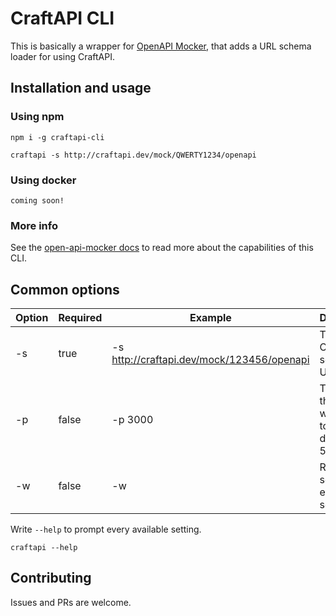 # CraftAPI CLI

This is basically a wrapper for [OpenAPI Mocker](https://github.com/jormaechea/open-api-mocker), that adds a URL schema loader for using CraftAPI.

## Installation and usage

### Using npm

```
npm i -g craftapi-cli

craftapi -s http://craftapi.dev/mock/QWERTY1234/openapi
```

### Using docker

```
coming soon!
```

### More info

See the [open-api-mocker docs](https://github.com/jormaechea/open-api-mocker/blob/master/README.md) to read more about the capabilities of this CLI.

## Common options

| Option  | Required | Example  | Description  |
|---|---|---|---|
| -s | true | -s http://craftapi.dev/mock/123456/openapi | The CraftAPI schema URL. |
| -p | false | -p 3000 | The port the server will listen to. The default is 5001.  |
| -w  | false | -w | Reload the schema every 10 seconds. |

Write `--help` to prompt every available setting.

```
craftapi --help
```

## Contributing

Issues and PRs are welcome.
